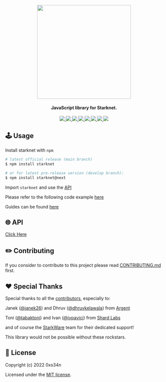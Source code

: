 <!-- logo -->
<p align="center">
  <img width='300' src="https://raw.githubusercontent.com/seanjameshan/starknet.js/main/img/logo.svg">
</p>

<!-- tag line -->
<h4 align='center'> JavaScript library for Starknet.</h4>

<!-- primary badges -->
<p align="center">
  <a href="https://github.com/seanjameshan/starknet.js/actions">
    <img src="https://img.shields.io/github/workflow/status/seanjameshan/starknet.js/Release">
  </a>
  <a href="https://www.npmjs.com/package/starknet">
    <img src='https://img.shields.io/npm/v/starknet' />
  </a>
  <a href="https://www.npmjs.com/package/starknet">
    <img src='https://img.shields.io/npm/v/starknet/next' />
  </a>
  <a href="https://bundlephobia.com/package/starknet">
    <img src='https://img.shields.io/bundlephobia/minzip/starknet?color=success&label=size' />
  </a>
  <a href="https://www.npmjs.com/package/starknet">
    <img src='https://img.shields.io/npm/dt/starknet?color=blueviolet' />
  </a>
  <a href="https://github.com/seanjameshan/starknet.js/blob/main/LICENSE/">
    <img src="https://img.shields.io/badge/license-MIT-black">
  </a>
  <a href="https://github.com/seanjameshan/starknet.js/stargazers">
    <img src='https://img.shields.io/github/stars/seanjameshan/starknet.js?color=yellow' />
  </a>
  <a href="https://starkware.co/">
    <img src="https://img.shields.io/badge/powered_by-StarkWare-navy">
  </a>
</p>

## 🕹️ Usage

Install starknet with `npm`

```bash
# latest official release (main branch)
$ npm install starknet

# or for latest pre-release version (develop branch):
$ npm install starknet@next
```

Import `starknet` and use the [API](https://www.starknetjs.com/docs/API/)

Please refer to the following code example [here](https://github.com/0xs34n/starknet.js-workshop)

Guides can be found [here](https://www.starknetjs.com/docs/guides/intro)

## 🌐 API

[Click Here](https://www.starknetjs.com/docs/API/)

## ✏️ Contributing

If you consider to contribute to this project please read [CONTRIBUTING.md](https://github.com/0xs34n/starknet.js/blob/main/CONTRIBUTING.md) first.

## ❤️ Special Thanks

Special thanks to all the [contributors](https://github.com/0xs34n/starknet.js/graphs/contributors), especially to:

Janek ([@janek26](https://github.com/janek26)) and Dhruv ([@dhruvkelawala](https://github.com/dhruvkelawala)) from [Argent](https://github.com/argentlabs)

Toni ([@tabaktoni](https://github.com/tabaktoni)) and Ivan ([@ivpavici](https://github.com/ivpavici)) from [Shard Labs](https://shardlabs.io/)

and of course the [StarkWare](https://starkware.co/) team for their dedicated support!

This library would not be possible without these rockstars.

## 📜 License

Copyright (c) 2022 0xs34n

Licensed under the [MIT license](https://github.com/0xs34n/starknet.js/blob/main/LICENSE).
